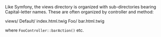 Like Symfony, the views directory is organized with sub-directories bearing Capital-letter names. These are often
organized by controller and method:

views/
    Default/
        index.html.twig
    Foo/
        bar.html.twig

where `FooController::barAction()` etc.
